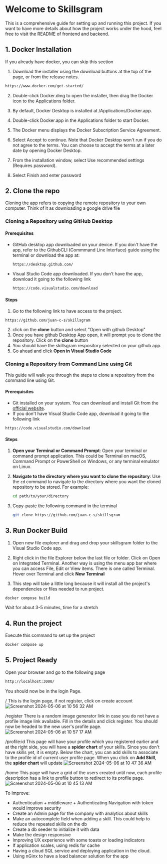 # Welcome to Skillsgram
This is a comprehensive guide for setting up and running this project. If you want to have more details about how the project works under the hood, feel free to visit the README of frontend and backend.

## 1. Docker Installation
If you already have docker, you can skip this section
1. Download the installer using the download buttons at the top of the page, or from the release notes.
```sh
https://www.docker.com/get-started/
```
2. Double-click Docker.dmg to open the installer, then drag the Docker icon to the Applications folder. 
3. By default, Docker Desktop is installed at /Applications/Docker.app.

4. Double-click Docker.app in the Applications folder to start Docker.

5. The Docker menu displays the Docker Subscription Service Agreement.

6. Select Accept to continue. Note that Docker Desktop won't run if you do not agree to the terms. You can choose to accept the terms at a later date by opening Docker Desktop.
7. From the installation window, select Use recommended settings (Requires password).
8. Select Finish and enter password

## 2. Clone the repo

Cloning the app refers to copying the remote repository to your own computer. Think of it as downloading a google drive file

### Cloning a Repository using GitHub Desktop

#### Prerequisites
- GitHub desktop app downloaded on your device. If you don't have the app, refer to the GithubCLI (Commmand Line Interface) guide using the terminal or download the app at:
    ```bash
    https://desktop.github.com/
    ```
- Visual Studio Code app downloaded. If you don't have the app, download it going to the following link
    ```sh
    https://code.visualstudio.com/download
    ```

#### Steps
1. Go to the following link to have access to the project. 
```bash
https://github.com/juan-c-s/skillsgram
```
2. click on the **clone** button and select "Open with github Desktop"
3. Once you have github Desktop App open, it will prompt you to clone the repository. Click on the **clone** button
4. You should have the skillsgram respository selected on your github app.
5. Go ahead and click **Open in Visual Studio Code**


### Cloning a Repository from Command Line using Git
This guide will walk you through the steps to clone a repository from the command line using Git.

#### Prerequisites

- Git installed on your system. You can download and install Git from the [official website](https://git-scm.com/).
- If you don't have Visual Studio Code app, download it going to the following link
```sh
https://code.visualstudio.com/download
```
#### Steps

1. **Open your Terminal or Command Prompt**: Open your terminal or command prompt application. This could be Terminal on macOS, Command Prompt or PowerShell on Windows, or any terminal emulator on Linux.

2. **Navigate to the directory where you want to clone the repository**: Use the `cd` command to navigate to the directory where you want the cloned repository to be stored. For example:
   ```bash
   cd path/to/your/directory
   ```
3. Copy-paste the following command in the terminal
    ```bash
    git clone https://github.com/juan-c-s/skillsgram
    ```

## 3. Run Docker Build
1. Open new file explorer and drag and drop your skillsgram folder to the Visual Studio Code app.
2. Right click in the file Explorer below the last file or folder. Click on Open on Integrated Terminal. Another way is using the menu app bar where you can access File, Edit or View items. There is one called Terminal. Hover over Terminal and click **New Terminal**

3. This step will take a little long because it will install all the project's dependencies or files needed to run project.
```bash
docker compose build
```
Wait for about 3-5 minutes, time for a stretch

## 4. Run the project
Execute this command to set up the project
```bash
docker compose up
```

## 5. Project Ready
Open your browser and go to the following page
```bash
http://localhost:3000/
```
You should now be in the login Page.


/
This is the login page, if not register, click on create account
![Screenshot 2024-05-06 at 10 56 32 AM](https://github.com/juan-c-s/skillsgram/assets/63207344/b179bfc5-af39-4e52-97af-cb4dabad8a66)

/register
There is a random image generator link in case you do not have a profile image link available. Fill in the details and click register. You should now be headed to the new user's profile page.
![Screenshot 2024-05-06 at 10 57 17 AM](https://github.com/juan-c-s/skillsgram/assets/63207344/21c3fff6-0136-4800-b381-6928fcf0a4c2)


/profile:id
This page will have your profile which you registered earlier and at the right side, you will have a **spider chart** of your skills. Since you don't have skills yet, it is empty. Below the chart, you can add skills to associate to the profile id of current user profile page. When you click on **Add Skill**, the **spider chart** will update
![Screenshot 2024-05-06 at 10 47 36 AM](https://github.com/juan-c-s/skillsgram/assets/63207344/b8d69b62-3e8b-4a18-b1b2-399bd8513136)

/home
This page will have a grid of the users created until now, each profile description has a link to profile button to redirect to its profile page. 
![Screenshot 2024-05-06 at 10 45 13 AM](https://github.com/juan-c-s/skillsgram/assets/63207344/a3e93384-5ba3-4561-a4a0-f3dbc139542d)


To Improve:
- Authentication + middleware + Authenticating Navigation with token would improve security
- Create an Admin page for the company with analytics about skills
- Make an autocomplete field when adding a skill. This could help to reduce the repeated skills on the db
- Create a db seeder to initialize it with data
- Make the design responsive
- Improving UX experience with some toasts or loading indicators
- If application scales, using redis for cache
- Having a cloud SQL service and deploying application in the cloud.
- Using nGinx to have a load balancer solution for the app


